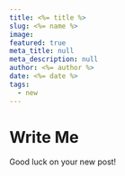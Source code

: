 ```yaml
---
title: <%= title %>
slug: <%= name %>
image:
featured: true
meta_title: null
meta_description: null
author: <%= author %>
date: <%= date %>
tags:
  - new
---
```


# Write Me

Good luck on your new post!
